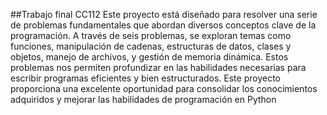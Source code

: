 ##Trabajo final CC112
Este proyecto está diseñado para resolver una serie de problemas fundamentales que abordan diversos conceptos clave de la programación. 
A través de seis problemas, se exploran temas como funciones, manipulación de cadenas, estructuras de datos, clases y objetos, manejo de archivos, y gestión de memoria dinámica. 
Estos problemas nos permiten profundizar en las habilidades necesarias para escribir programas eficientes y bien estructurados.
Este proyecto proporciona una excelente oportunidad para consolidar los conocimientos adquiridos y mejorar las habilidades de programación en Python
